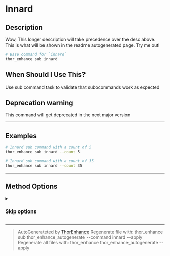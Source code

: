 # Innard

## Description
Wow, This longer description will take precedence over the desc above. This is what will be shown in the readme autogenerated page. Try me out!

```bash
# Base command for `innard`
thor_enhance sub innard
```

## When Should I Use This?

Use sub command task to validate that subocommands work as expected


## Deprecation warning
This command will get deprecated in the next major version


---

## Examples

```bash
# Innard sub command with a count of 5
thor_enhance sub innard --count 5
```

```bash
# Innard sub command with a count of 35
thor_enhance sub innard --count 35
```



---


## Method Options





<details >
  <summary> <h3> Skip options </h3> </summary>

```bash
# What: 
# Type: numeric
# Required: false
--count
```

</details>





---

> AutoGenerateted by [ThorEnhance](https://github.com/matt-taylor/thor_enhance)
> Regenerate file with: thor_enhance sub thor_enhance_autogenerate --command innard --apply
> Regenerate all files with: thor_enhance thor_enhance_autogenerate --apply

